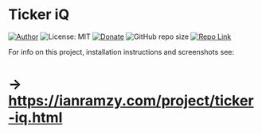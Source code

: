# Ticker iQ
[![Author](https://img.shields.io/badge/Author-ianramzy-brightgreen.svg)](https://ianramzy.com)
![License: MIT](https://img.shields.io/badge/License-MIT-yellow.svg) 
[![Donate](https://img.shields.io/badge/Donate-PayPal-brightgreen.svg)](https://paypal.me/ianramzy)
![GitHub repo size](https://img.shields.io/github/repo-size/ianramzy/ticker-iq.svg)
[![Repo Link](https://img.shields.io/badge/Repo-Link-black.svg)](https://github.com/ianramzy/ticker-iq)

For info on this project, installation instructions and screenshots see: 
# → https://ianramzy.com/project/ticker-iq.html
